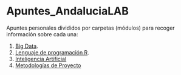 # Apuntes_AndaluciaLAB
Apuntes personales divididos por carpetas (módulos) para recoger información sobre cada una:
1. [Big Data](https://github.com/fcoterroba/Apuntes_AndaluciaLAB/tree/main/Big_Data).
2. [Lenguaje de programación R](https://github.com/fcoterroba/Apuntes_AndaluciaLAB/tree/main/Lenguaje_R).
3. [Inteligencia Artificial](https://github.com/fcoterroba/Apuntes_AndaluciaLAB/tree/main/Inteligencia_Artificial)
4. [Metodologías de Proyecto](https://github.com/fcoterroba/Apuntes_AndaluciaLAB/tree/main/Metodologias_Proyectoshttps://github.com/fcoterroba/Apuntes_AndaluciaLAB/tree/main/Metodologias_Proyectos)
